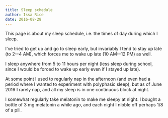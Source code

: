 ```yaml
---
title: Sleep schedule
author: Issa Rice
date: 2016-08-28
---
```


This page is about my sleep schedule, i.e. the times of day during which I
sleep.

I've tried to get up and go to sleep early, but invariably I tend to stay up
late (to 2--4 AM), which forces me to wake up late (10 AM--12 PM) as well.

I sleep anywhere from 5 to 11 hours per night (less sleep during school, since
I would be forced to wake up early even if I stayed up late).

At some point I used to regularly nap in the afternoon (and even had a period
where I wanted to experiment with polyphasic sleep), but as of June 2016 I
rarely nap, and all my sleep is in one continuous block at night.

I somewhat regularly take melatonin to make me sleepy at night. I bought a
bottle of 3 mg melatonin a while ago, and each night I nibble off perhaps 1/8
of a pill.
